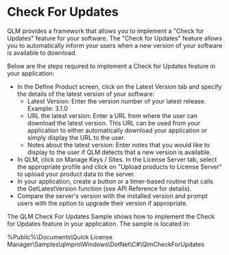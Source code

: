# Check For Updates

QLM provides a framework that allows you to implement a "Check for Updates" feature for your software. The "Check for Updates" feature allows you to automatically inform your users when a new version of your software is available to download.

Below are the steps required to implement a Check for Updates feature in your application:

* In the Define Product screen, click on the Latest Version tab and specify the details of the latest version of your software:&#x20;
  * Latest Version: Enter the version number of your latest release. Example: 3.1.0&#x20;
  * URL the latest version: Enter a URL from where the user can download the latest version. This URL can be used from your application to either automatically download your application or simply display the URL to the user.&#x20;
  * Notes about the latest version: Enter notes that you would like to display to the user if QLM detects that a new version is available.&#x20;
* In QLM, click on Manage Keys / Sites. In the License Server tab, select the appropriate profile and click on "Upload products to License Server" to upload your product data to the server.&#x20;
* In your application, create a button or a timer-based routine that calls the GetLatestVersion function (see API Reference for details).&#x20;
* Compare the server's version with the installed version and prompt users with the option to upgrade their version if appropriate.&#x20;

The QLM Check For Updates Sample shows how to implement the Check for Updates feature in your application. The sample is located in:

%Public%\Documents\Quick License Manager\Samples\qlmpro\Windows\DotNet\C#\QlmCheckForUpdates
